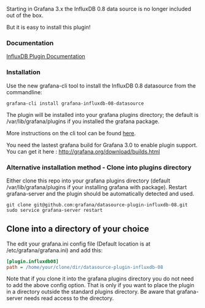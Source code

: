 Starting in Grafana 3.x the InfluxDB 0.8 data source is no longer included out of the box.

But it is easy to install this plugin!

### Documentation
[InfluxDB Plugin Documentation](http://docs.grafana.org/datasources/influxdb/)

### Installation

Use the new grafana-cli tool to install the InfluxDB 0.8 datasource from the commandline:

```
grafana-cli install grafana-influxdb-08-datasource
```

The plugin will be installed into your grafana plugins directory; the default is /var/lib/grafana/plugins if you installed the grafana package.

More instructions on the cli tool can be found [here](http://docs.grafana.org/v3.0/plugins/installation/).

You need the lastest grafana build for Grafana 3.0 to enable plugin support. You can get it here : http://grafana.org/download/builds.html

### Alternative installation method - Clone into plugins directory
Either clone this repo into your grafana plugins directory (default /var/lib/grafana/plugins if your installing grafana with package).
Restart grafana-server and the plugin should be automatically detected and used.

```
git clone git@github.com:grafana/datasource-plugin-influxdb-08.git
sudo service grafana-server restart
```


## Clone into a directory of your choice

The edit your grafana.ini config file (Default location is at /etc/grafana/grafana.ini) and add this:

```ini
[plugin.influxdb08]
path = /home/your/clone/dir/datasource-plugin-influxdb-08
```

Note that if you clone it into the grafana plugins directory you do not need to add the above config option. That is only
if you want to place the plugin in a directory outside the standard plugins directory. Be aware that grafana-server
needs read access to the directory.
